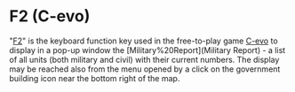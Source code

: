 # F2 (C-evo)

"[F2](F2)" is the keyboard function key used in the free-to-play game [C-evo](C-evo) to display in a pop-up window the [Military%20Report](Military Report) - a list of all units (both military and civil) with their current numbers.
The display may be reached also from the menu opened by a click on the government building icon near the bottom right of the map.